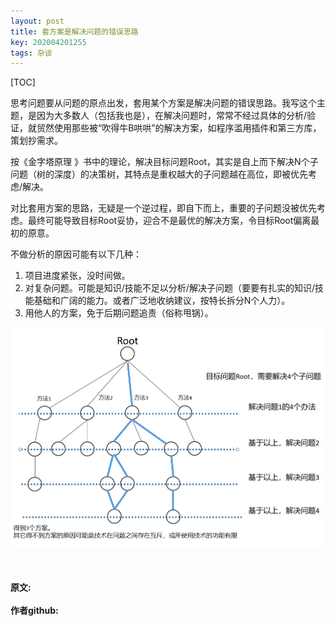 ```yaml
---
layout: post
title: 套方案是解决问题的错误思路
key: 202004201255
tags: 杂谈
---
```


[TOC]

思考问题要从问题的原点出发，套用某个方案是解决问题的错误思路。我写这个主题，是因为大多数人（包括我也是），在解决问题时，常常不经过具体的分析/验证，就贸然使用那些被“吹得牛B哄哄”的解决方案，如程序滥用插件和第三方库，策划抄需求。

按《金字塔原理 》书中的理论，解决目标问题Root，其实是自上而下解决N个子问题（树的深度）的决策树，其特点是重权越大的子问题越在高位，即被优先考虑/解决。

对比套用方案的思路，无疑是一个逆过程，即自下而上，重要的子问题没被优先考虑。最终可能导致目标Root妥协，迎合不是最优的解决方案，令目标Root偏离最初的原意。

不做分析的原因可能有以下几种：

1. 项目进度紧张，没时间做。
2. 对复杂问题。可能是知识/技能不足以分析/解决子问题（要要有扎实的知识/技能基础和广阔的能力。或者广泛地收纳建议，按特长拆分N个人力）。
3. 用他人的方案，免于后期问题追责（俗称甩锅）。

![](https://raw.githubusercontent.com/lizijie/lizijie.github.io/master/assets/images/2020-04-20-%E5%A5%97%E6%96%B9%E6%A1%88%E6%98%AF%E8%A7%A3%E5%86%B3%E9%97%AE%E9%A2%98%E7%9A%84%E9%94%99%E8%AF%AF%E6%80%9D%E8%B7%AF/decision_tree.png)

<br>	
<br>	
<b>原文:<br>
<https://lizijie.github.io/2020/04/20/%E5%A5%97%E6%96%B9%E6%A1%88%E6%98%AF%E8%A7%A3%E5%86%B3%E9%97%AE%E9%A2%98%E7%9A%84%E9%94%99%E8%AF%AF%E6%80%9D%E8%B7%AF.html>
<br>
作者github:<br>	
<https://github.com/lizijie>
</b>
